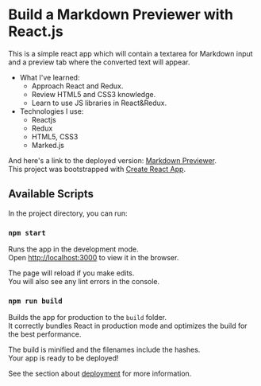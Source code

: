 # Build a Markdown Previewer with React.js

This is a simple react app which will contain a textarea for Markdown input and a preview tab where the converted text will appear.
- What I've learned:
  - Approach React and Redux.
  - Review HTML5 and CSS3 knowledge.
  - Learn to use JS libraries in React&Redux.
- Technologies I use:
  - Reactjs
  - Redux
  - HTML5, CSS3
  - Marked.js

And here's a link to the deployed version: [Markdown Previewer](http://markdown-previewer-reactjs.surge.sh).\
This project was bootstrapped with [Create React App](https://github.com/facebook/create-react-app).

## Available Scripts

In the project directory, you can run:

### `npm start`

Runs the app in the development mode.\
Open [http://localhost:3000](http://localhost:3000) to view it in the browser.

The page will reload if you make edits.\
You will also see any lint errors in the console.

### `npm run build`

Builds the app for production to the `build` folder.\
It correctly bundles React in production mode and optimizes the build for the best performance.

The build is minified and the filenames include the hashes.\
Your app is ready to be deployed!

See the section about [deployment](https://facebook.github.io/create-react-app/docs/deployment) for more information.
